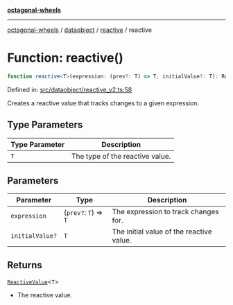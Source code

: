 [**octagonal-wheels**](../../../../../../README.md)

***

[octagonal-wheels](../../../../../../globals.md) / [dataobject](../../../README.md) / [reactive](../README.md) / reactive

# Function: reactive()

```ts
function reactive<T>(expression: (prev?: T) => T, initialValue?: T): ReactiveValue<T>;
```

Defined in: [src/dataobject/reactive\_v2.ts:58](https://github.com/vrtmrz/octagonal-wheels/blob/main/src/dataobject/reactive_v2.ts#L58)

Creates a reactive value that tracks changes to a given expression.

## Type Parameters

| Type Parameter | Description |
| ------ | ------ |
| `T` | The type of the reactive value. |

## Parameters

| Parameter | Type | Description |
| ------ | ------ | ------ |
| `expression` | (`prev?`: `T`) => `T` | The expression to track changes for. |
| `initialValue?` | `T` | The initial value of the reactive value. |

## Returns

[`ReactiveValue`](../type-aliases/ReactiveValue.md)\<`T`\>

- The reactive value.
